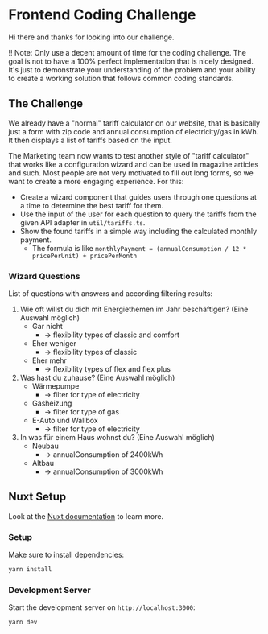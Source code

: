 # Frontend Coding Challenge

Hi there and thanks for looking into our challenge.

!! Note: Only use a decent amount of time for the coding challenge. The goal is not to have a 100% perfect implementation that is nicely designed. It's just to demonstrate your understanding of the problem and your ability to create a working solution that follows common coding standards.

## The Challenge

We already have a "normal" tariff calculator on our website, that is basically just a form with zip code and annual consumption of electricity/gas in kWh. It then displays a list of tariffs based on the input.

The Marketing team now wants to test another style of "tariff calculator" that works like a configuration wizard and can be used in magazine articles and such. Most people are not very motivated to fill out long forms, so we want to create a more engaging experience. For this:

-   Create a wizard component that guides users through one questions at a time to determine the best tariff for them.
-   Use the input of the user for each question to query the tariffs from the given API adapter in `util/tariffs.ts`.
-   Show the found tariffs in a simple way including the calculated monthly payment.
    -   The formula is like `monthlyPayment = (annualConsumption / 12 * pricePerUnit) + pricePerMonth`

### Wizard Questions

List of questions with answers and according filtering results:

1. Wie oft willst du dich mit Energiethemen im Jahr beschäftigen? (Eine Auswahl möglich)
    - Gar nicht
        - -> flexibility types of classic and comfort
    - Eher weniger
        - -> flexibility types of classic
    - Eher mehr
        - -> flexibility types of flex and flex plus
2. Was hast du zuhause? (Eine Auswahl möglich)
    - Wärmepumpe
        - -> filter for type of electricity
    - Gasheizung
        - -> filter for type of gas
    - E-Auto und Wallbox
        - -> filter for type of electricity
3. In was für einem Haus wohnst du? (Eine Auswahl möglich)
    - Neubau
        - -> annualConsumption of 2400kWh
    - Altbau
        - -> annualConsumption of 3000kWh

## Nuxt Setup

Look at the [Nuxt documentation](https://nuxt.com/docs/getting-started/introduction) to learn more.

### Setup

Make sure to install dependencies:

```bash
yarn install
```

### Development Server

Start the development server on `http://localhost:3000`:

```bash
yarn dev
```
